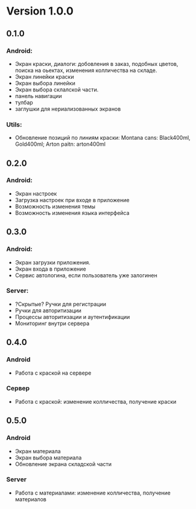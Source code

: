 # Version 1.0.0

## 0.1.0

### Android:
* Экран краски, диалоги: добовления в заказ, подобных цветов, поиска на оьектах, изменения колличества на складе.
* Экран линейки краски
* Экран выбора линейки
* Экран выбора склалской части.
* панель навигации
* тулбар
* заглушки для нериализованных экранов

### Utils: 
* Обновление позиций по линиям краски: Montana cans: Black400ml, Gold400ml; Arton paitn: arton400ml


## 0.2.0
### Android:
* Экран настроек
* Загрузка настроек при входе в приложение
* Возможность изменения темы
* Возможность изменения языка интерфейса


## 0.3.0

### Android: 
* Экран загрузки приложения.
* Экран входа в приложение
* Сервис автологина, если пользователь уже залогинен

### Server: 
* ?Скрытые? Ручки для регистрации
* Ручки для авторитизации
* Процессы авторитизации и аутентификации
* Мониторинг внутри сервера


## 0.4.0

### Android
* Работа с краской на сервере

### Сервер
* Работа с краской: изменение колличества, получение краски


## 0.5.0

### Android
* Экран материала
* Экран выбора материала
* Обновление экрана складской части

### Server
* Работа с материалами: изменение колличества, получение материалов


